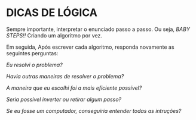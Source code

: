 # DICAS DE LÓGICA

Sempre importante, interpretar o enunciado passo a passo.
Ou seja, _BABY STEPS!!_ Criando um algoritmo por vez.

Em seguida, Após escrever cada algoritmo, responda novamente as seguintes perguntas:

  _Eu resolvi o problema?_
  
  _Havia outras maneiras de resolver o problema?_
  
  _A maneira que eu escolhi foi a mais eficiente possível?_
  
  _Seria possível inverter ou retirar algum passo?_
  
  _Se eu fosse um computador, conseguiria entender todas as intruções?_